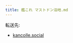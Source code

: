 ```yaml
---
title: 艦これ マストドン泊地.md
---
```

<div>

転送先:

-   [kancolle.social](/Kancolle.social "Kancolle.social")

</div>

<div>

</div>
